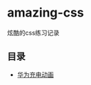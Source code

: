 # amazing-css
 炫酷的css练习记录

## 目录

+ [华为充电动画](https://github.com/iCharlesZ/amazing-css/tree/main/huawei-charging)
